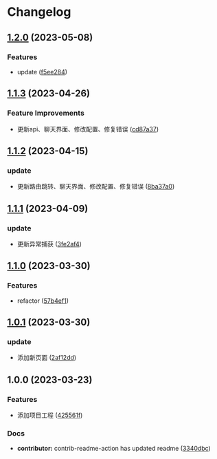 # Changelog

## [1.2.0](https://github.com/mason369/future-front-end/compare/v1.1.3...v1.2.0) (2023-05-08)


### Features

* update ([f5ee284](https://github.com/mason369/future-front-end/commit/f5ee284781891c005eb4acee98a93099c21bb2be))

## [1.1.3](https://github.com/mason369/future-front-end/compare/v1.1.2...v1.1.3) (2023-04-26)


### Feature Improvements

* 更新api、聊天界面、修改配置、修复错误 ([cd87a37](https://github.com/mason369/future-front-end/commit/cd87a37b052331766a3c0ee9cd1cbe0ad7a18703))

## [1.1.2](https://github.com/mason369/future-front-end/compare/v1.1.1...v1.1.2) (2023-04-15)


### update

* 更新路由跳转、聊天界面、修改配置、修复错误 ([8ba37a0](https://github.com/mason369/future-front-end/commit/8ba37a00a07dc8597e3f7d81ba0a0d1a6a0c9c41))

## [1.1.1](https://github.com/mason369/future-front-end/compare/v1.1.0...v1.1.1) (2023-04-09)


### update

* 更新异常捕获 ([3fe2af4](https://github.com/mason369/future-front-end/commit/3fe2af487d32dc15e510f793fcc0817b08cf68d9))

## [1.1.0](https://github.com/mason369/future-front-end/compare/v1.0.1...v1.1.0) (2023-03-30)

### Features

-   refactor ([57b4ef1](https://github.com/mason369/future-front-end/commit/57b4ef14bfcd3560222e4bdbfa2539a8df9fa452))

## [1.0.1](https://github.com/mason369/future-front-end/compare/v1.0.0...v1.0.1) (2023-03-30)

### update

-   添加新页面 ([2af12dd](https://github.com/mason369/future-front-end/commit/2af12dd90f447a674ce48c25ba237db1713fad29))

## 1.0.0 (2023-03-23)

### Features

-   添加项目工程 ([425561f](https://github.com/mason369/future-front-end/commit/425561f5c0fa1260f09765104bedf0a44d239f35))

### Docs

-   **contributor:** contrib-readme-action has updated readme ([3340dbc](https://github.com/mason369/future-front-end/commit/3340dbc73fd5b0107e7f3a3798046394f96df973))
